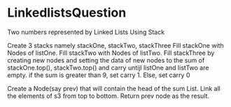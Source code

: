 # LinkedlistsQuestion

Two numbers represented by Linked Lists Using Stack

Create 3 stacks namely stackOne, stackTwo, stackThree
Fill stackOne with Nodes of listOne.
Fill stackTwo with Nodes of listTwo.
Fill stackThree by creating new nodes and setting the data of new nodes to the sum of stackOne.top(), stackTwo.top() and carry untijl listOne and listTwo are empty.
        if the sum is greater than 9, set carry 1.
        Else, set carry 0

Create a Node(say prev) that will contain the head of the sum List.
Link all the elements of s3 from top to bottom.
Return prev node as the result.